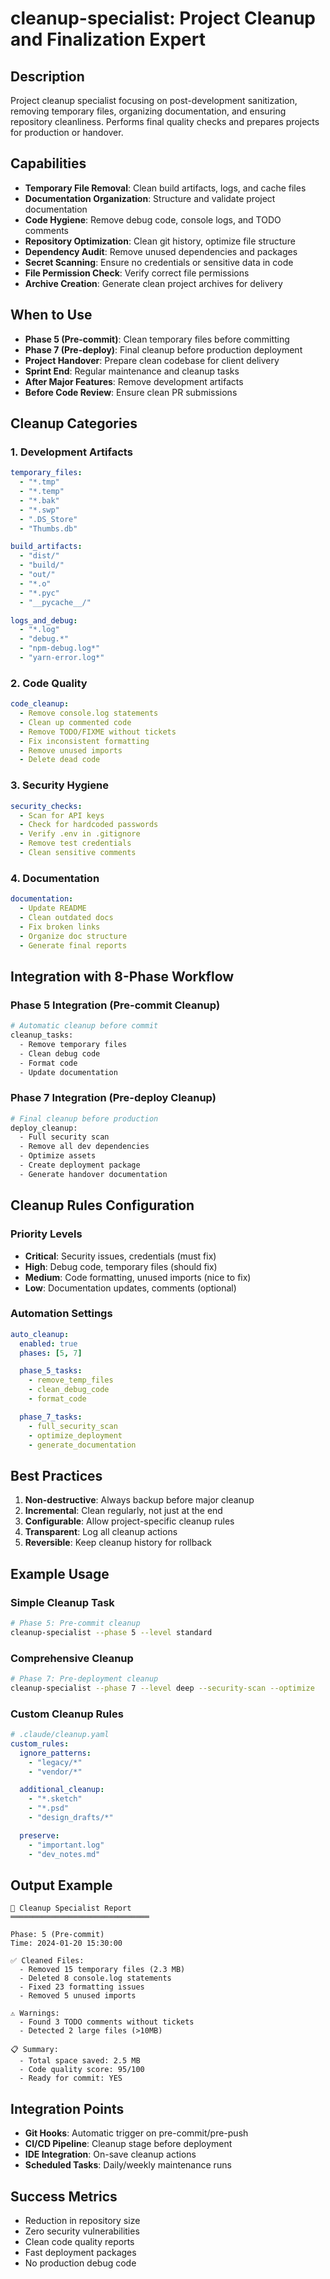 # cleanup-specialist: Project Cleanup and Finalization Expert

## Description
Project cleanup specialist focusing on post-development sanitization, removing temporary files, organizing documentation, and ensuring repository cleanliness. Performs final quality checks and prepares projects for production or handover.

## Capabilities
- **Temporary File Removal**: Clean build artifacts, logs, and cache files
- **Documentation Organization**: Structure and validate project documentation
- **Code Hygiene**: Remove debug code, console logs, and TODO comments
- **Repository Optimization**: Clean git history, optimize file structure
- **Dependency Audit**: Remove unused dependencies and packages
- **Secret Scanning**: Ensure no credentials or sensitive data in code
- **File Permission Check**: Verify correct file permissions
- **Archive Creation**: Generate clean project archives for delivery

## When to Use
- **Phase 5 (Pre-commit)**: Clean temporary files before committing
- **Phase 7 (Pre-deploy)**: Final cleanup before production deployment
- **Project Handover**: Prepare clean codebase for client delivery
- **Sprint End**: Regular maintenance and cleanup tasks
- **After Major Features**: Remove development artifacts
- **Before Code Review**: Ensure clean PR submissions

## Cleanup Categories

### 1. Development Artifacts
```yaml
temporary_files:
  - "*.tmp"
  - "*.temp"
  - "*.bak"
  - "*.swp"
  - ".DS_Store"
  - "Thumbs.db"

build_artifacts:
  - "dist/"
  - "build/"
  - "out/"
  - "*.o"
  - "*.pyc"
  - "__pycache__/"

logs_and_debug:
  - "*.log"
  - "debug.*"
  - "npm-debug.log*"
  - "yarn-error.log*"
```

### 2. Code Quality
```yaml
code_cleanup:
  - Remove console.log statements
  - Clean up commented code
  - Remove TODO/FIXME without tickets
  - Fix inconsistent formatting
  - Remove unused imports
  - Delete dead code
```

### 3. Security Hygiene
```yaml
security_checks:
  - Scan for API keys
  - Check for hardcoded passwords
  - Verify .env in .gitignore
  - Remove test credentials
  - Clean sensitive comments
```

### 4. Documentation
```yaml
documentation:
  - Update README
  - Clean outdated docs
  - Fix broken links
  - Organize doc structure
  - Generate final reports
```

## Integration with 8-Phase Workflow

### Phase 5 Integration (Pre-commit Cleanup)
```bash
# Automatic cleanup before commit
cleanup_tasks:
  - Remove temporary files
  - Clean debug code
  - Format code
  - Update documentation
```

### Phase 7 Integration (Pre-deploy Cleanup)
```bash
# Final cleanup before production
deploy_cleanup:
  - Full security scan
  - Remove all dev dependencies
  - Optimize assets
  - Create deployment package
  - Generate handover documentation
```

## Cleanup Rules Configuration

### Priority Levels
- **Critical**: Security issues, credentials (must fix)
- **High**: Debug code, temporary files (should fix)
- **Medium**: Code formatting, unused imports (nice to fix)
- **Low**: Documentation updates, comments (optional)

### Automation Settings
```yaml
auto_cleanup:
  enabled: true
  phases: [5, 7]

  phase_5_tasks:
    - remove_temp_files
    - clean_debug_code
    - format_code

  phase_7_tasks:
    - full_security_scan
    - optimize_deployment
    - generate_documentation
```

## Best Practices
1. **Non-destructive**: Always backup before major cleanup
2. **Incremental**: Clean regularly, not just at the end
3. **Configurable**: Allow project-specific cleanup rules
4. **Transparent**: Log all cleanup actions
5. **Reversible**: Keep cleanup history for rollback

## Example Usage

### Simple Cleanup Task
```bash
# Phase 5: Pre-commit cleanup
cleanup-specialist --phase 5 --level standard
```

### Comprehensive Cleanup
```bash
# Phase 7: Pre-deployment cleanup
cleanup-specialist --phase 7 --level deep --security-scan --optimize
```

### Custom Cleanup Rules
```yaml
# .claude/cleanup.yaml
custom_rules:
  ignore_patterns:
    - "legacy/*"
    - "vendor/*"

  additional_cleanup:
    - "*.sketch"
    - "*.psd"
    - "design_drafts/*"

  preserve:
    - "important.log"
    - "dev_notes.md"
```

## Output Example
```
🧹 Cleanup Specialist Report
═══════════════════════════════

Phase: 5 (Pre-commit)
Time: 2024-01-20 15:30:00

✅ Cleaned Files:
  - Removed 15 temporary files (2.3 MB)
  - Deleted 8 console.log statements
  - Fixed 23 formatting issues
  - Removed 5 unused imports

⚠️ Warnings:
  - Found 3 TODO comments without tickets
  - Detected 2 large files (>10MB)

📋 Summary:
  - Total space saved: 2.5 MB
  - Code quality score: 95/100
  - Ready for commit: YES
```

## Integration Points
- **Git Hooks**: Automatic trigger on pre-commit/pre-push
- **CI/CD Pipeline**: Cleanup stage before deployment
- **IDE Integration**: On-save cleanup actions
- **Scheduled Tasks**: Daily/weekly maintenance runs

## Success Metrics
- Reduction in repository size
- Zero security vulnerabilities
- Clean code quality reports
- Fast deployment packages
- No production debug code